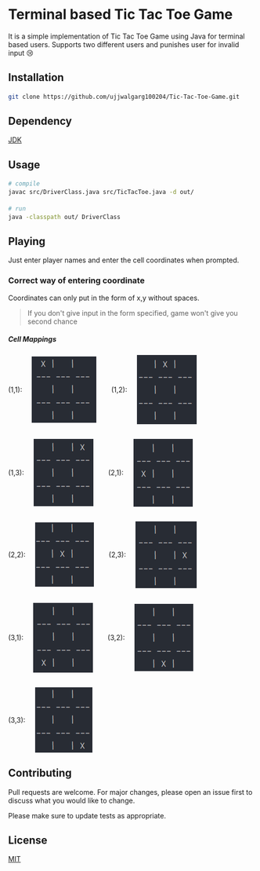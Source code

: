 # Terminal based **Tic Tac Toe Game**

It is a simple implementation of Tic Tac Toe Game using Java for terminal based users. Supports two different users and
punishes user for invalid input 😢

## Installation

```bash
git clone https://github.com/ujjwalgarg100204/Tic-Tac-Toe-Game.git
```

## Dependency

[JDK](https://www.oracle.com/java/technologies/downloads/)

## Usage

```bash
# compile
javac src/DriverClass.java src/TicTacToe.java -d out/

# run
java -classpath out/ DriverClass
```

## Playing

Just enter player names and enter the cell coordinates when prompted.

### Correct way of entering coordinate

Coordinates can only put in the form of x,y without spaces.
> If you don't give input in the form specified, game won't give you second chance

##### Cell Mappings


<div style="display: flex;gap: 30px;flex-wrap: wrap">
    <div style="display: flex;justify-content: center;align-items: center;gap: 20px">
        <p>(1,1):</p>
        <img src="readme_assets/(1,1).png" alt="1,1">
    </div>
    <div style="display: flex;justify-content: center;align-items: center;gap: 20px">
        <p>(1,2):</p>
        <img src="readme_assets/(1,2).png" alt="1,2">
    </div>
    <div style="display: flex;justify-content: center;align-items: center;gap: 20px">
        <p>(1,3):</p>
        <img src="readme_assets/(1,3).png" alt="1,3">
    </div>
    <div style="display: flex;justify-content: center;align-items: center;gap: 20px">
        <p>(2,1):</p>
        <img src="readme_assets/(2,1).png" alt="2,1">
    </div>
    <div style="display: flex;justify-content: center;align-items: center;gap: 20px">
        <p>(2,2):</p>
        <img src="readme_assets/(2,2).png" alt="2,2">
    </div>
    <div style="display: flex;justify-content: center;align-items: center;gap: 20px">
        <p>(2,3):</p>
        <img src="readme_assets/(2,3).png" alt="2,3">
    </div>
    <div style="display: flex;justify-content: center;align-items: center;gap: 20px">
        <p>(3,1):</p>
        <img src="readme_assets/(3,1).png" alt="3,1">
    </div>
    <div style="display: flex;justify-content: center;align-items: center;gap: 20px">
        <p>(3,2):</p>
        <img src="readme_assets/(3,2).png" alt="3,2">
    </div>
    <div style="display: flex;justify-content: center;align-items: center;gap: 20px">
        <p>(3,3):</p>
        <img src="readme_assets/(3,3).png" alt="3,3">
    </div>
</div>

## Contributing

Pull requests are welcome. For major changes, please open an issue first to discuss what you would like to change.

Please make sure to update tests as appropriate.

## License

[MIT](LICENSE.txt)